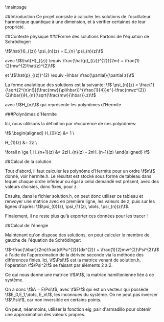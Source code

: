 \mainpage

##Introduction
Ce projet consiste à calculer les solutions de l'oscillateur harmonique quantique à une dimension, et à vérifier certaines de leur propriété.

##Contexte physique
###Forme des solutions
Partons de l'équation de Schrödinger:

\f$\hat{H}_{(z)} \psi_{n}(z) = E_{n} \psi_{n}(z)\f$

avec \f$\hat{H}_{(z)} \equiv \frac{\hat{p}_{(z)}^{2}}{2m} + \frac{1}{2}mw^{2}\hat{z}^{2}\f$

et \f$\hat{p}_{(z)}^{2} \equiv -i\hbar \frac{\partial}{\partial z}\f$


La forme analytique des solutions est la suivante:
\f$ \psi_{n}(z) = \frac{1}{\sqrt{2^{n}n!}}(\frac{mw}{\pi\hbar})^{\frac{1}{4}}e^{-\frac{mwz^{2}}{2\hbar}}H_{n}(\sqrt{\frac{mw}{\hbar}}.z)\f$

avec \f$H_{n}\f$ qui représente les polynômes d'Hermite

###Polynômes d'Hermite

Ici, nous utilisons la définition par réccurence de ces polynômes:

\f$
\begin{aligned}
H_{0}(z) &= 1 \\

H_{1}(z) &= 2z \\

\forall n \ge 1,H_{n+1}(z) &= 2zH_{n}(z) - 2nH_{n-1}(z)
\end{aligned}
\f$ 

##Calcul de la solution

Tout d'abord, il faut calculer les polynôme d'Hermite pour un ordre \f$n\f$ donné, voir hermite.h. Le résultat est stocké sous forme de tableau
dans lequel chaque ordre inférieur ou égal à celui demandé est présent, avec des valeurs choisies, donc fixes, pour z.

Ensuite, dans le fichier solution.h, on peut donc utiliser ce tableau et renvoyer une matrice avec en première ligne, les valeurs de z, puis
sur les lignes d'après: \f$\psi_{0}(z), \psi_{1}(z), \dots, \psi_{n}(z)\f$.

Finalement, il ne reste plus qu'à exporter ces données pour les tracer !

##Calcul de l'énergie

Maintenant qu'on dispose des solutions, on peut calculer le membre de gauche de l'équation de Schrödinger:

\f$-\frac{\hbar}{2m}\frac{d\Psi^{2}}{dx^{2}} + \frac{1}{2}mw^{2}\Psi^{2}\f$
à l'aide de l'approximation de la dérivée seconde via la méthode des différences finies. Ici, \f$\Psi\f$ est la matrice venant de solution.h,
l'opération \f$\Psi^2\f$ se faisant par éléments 2 à 2. 

Ce qui nous donne une matrice \f$A\f$, la matrice hamiltonienne liée à ce système.

On a donc \f$A = E\Psi\f$, avec \f$E\f$ qui est un vecteur qui possède \f$E_0,E_1,\dots, E_n\f$, les inconnues du système.
On ne peut pas inverser \f$\Psi\f$, car non inversible en certains points.

On peut, néanmoins, utiliser la fonction eig_pair d'armadillo pour obtenir une approximation des valeurs propres.